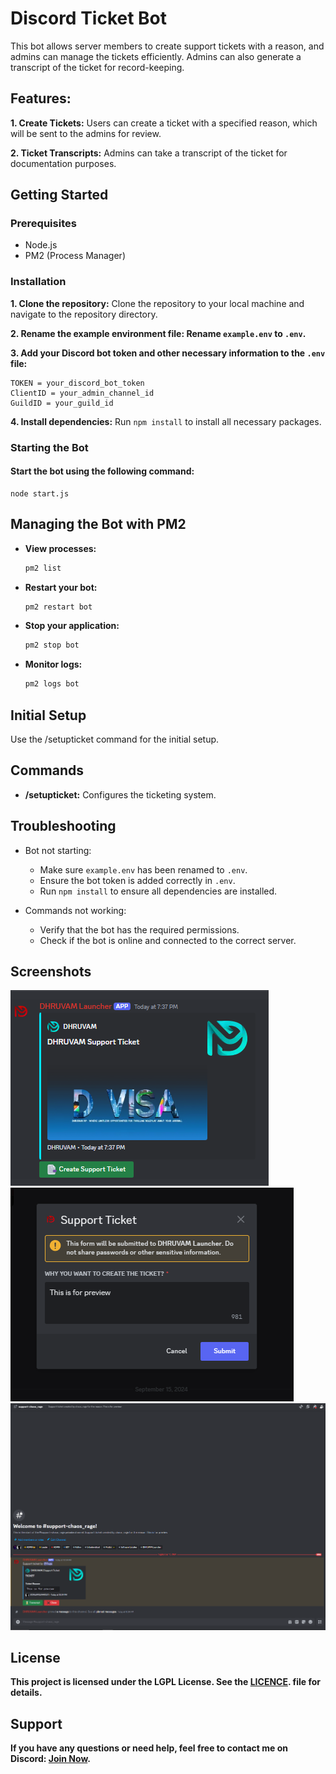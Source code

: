 # Discord Ticket Bot
 
 This bot allows server members to create support tickets with a reason, and admins can manage the tickets efficiently. Admins can also generate a transcript of the ticket for record-keeping.

## Features:
**1. Create Tickets:** Users can create a ticket with a specified reason, which will be sent to the admins for review.

**2. Ticket Transcripts:** Admins can take a transcript of the ticket for documentation purposes.

## Getting Started
### Prerequisites

 - Node.js
 - PM2 (Process Manager)

### Installation
**1. Clone the repository:** Clone the repository to your local machine and navigate to the repository directory.

**2. Rename the example environment file: Rename `example.env` to `.env`.**

**3. Add your Discord bot token and other necessary information to the `.env` file:**
```
TOKEN = your_discord_bot_token
ClientID = your_admin_channel_id
GuildID = your_guild_id
```
**4. Install dependencies:** Run `npm install` to install all necessary packages.

### Starting the Bot
#### Start the bot using the following command:

```
node start.js
```

## Managing the Bot with PM2

- **View processes:**
    ``` bash
    pm2 list
    ```
- **Restart your bot:**
    ```bash
    pm2 restart bot
    ```

- **Stop your application:**
    ```bash
    pm2 stop bot
    ```

- **Monitor logs:**
    ```bash
    pm2 logs bot
    ```

## Initial Setup

Use the /setupticket command for the initial setup.

## Commands
- **/setupticket:** Configures the ticketing system.

## Troubleshooting
- Bot not starting:
    - Make sure `example.env` has been renamed to `.env`.
    - Ensure the bot token is added correctly in `.env`.
    - Run `npm install` to ensure all dependencies are installed.

- Commands not working:

    - Verify that the bot has the required permissions.
    - Check if the bot is online and connected to the correct server.

## Screenshots

<img src = ".github/images/1.png">

<img src = ".github/images/2.png">

<img src = ".github/images/3.png">

## License

**This project is licensed under the LGPL License. See the [LICENCE](https://github.com/Rage-Gaming/Discord-ticket-bot/blob/main/LICENSE). file for details.**

## Support
**If you have any questions or need help, feel free to contact me on Discord: [Join Now](https://discord.gg/bDaYd2P9Vu).**